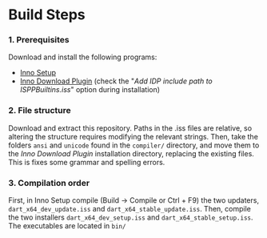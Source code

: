 # Build Steps

### 1. Prerequisites
Download and install the following programs:

* [Inno Setup](http://www.jrsoftware.org/isdl.php)
* [Inno Download Plugin](https://bitbucket.org/mitrich_k/inno-download-plugin/downloads/) (check the "*Add IDP include path to ISPPBuiltins.iss*" option during installation)

### 2. File structure
Download and extract this repository. Paths in the .iss files are relative, so altering the structure
requires modifying the relevant strings. Then, take the folders `ansi` and `unicode` found in the `compiler/` directory,
and move them to the *Inno Download Plugin* installation directory, replacing the existing files.
This is fixes some grammar and spelling errors.

### 3. Compilation order
First, in Inno Setup compile (Build -> Compile or Ctrl + F9) the two updaters, `dart_x64_dev_update.iss` and `dart_x64_stable_update.iss`. 
Then, compile the two installers `dart_x64_dev_setup.iss` and `dart_x64_stable_setup.iss`. The executables are located in `bin/`

